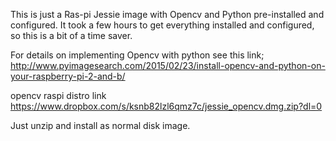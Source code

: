 This is just a Ras-pi Jessie image with Opencv and Python pre-installed and configured. It took a few hours to get everything installed and configured, so this is a bit of a time saver. 

For details on implementing Opencv with python see this link;
http://www.pyimagesearch.com/2015/02/23/install-opencv-and-python-on-your-raspberry-pi-2-and-b/

opencv raspi distro link
https://www.dropbox.com/s/ksnb82lzl6qmz7c/jessie_opencv.dmg.zip?dl=0

Just unzip and install as normal disk image.
